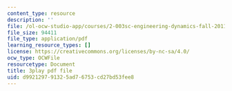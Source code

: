 ```yaml
---
content_type: resource
description: ''
file: /ol-ocw-studio-app/courses/2-003sc-engineering-dynamics-fall-2011/d992129791325ad76753cd27bd53fee8_ZNVvYg1FOPk.pdf
file_size: 94411
file_type: application/pdf
learning_resource_types: []
license: https://creativecommons.org/licenses/by-nc-sa/4.0/
ocw_type: OCWFile
resourcetype: Document
title: 3play pdf file
uid: d9921297-9132-5ad7-6753-cd27bd53fee8
---
```

